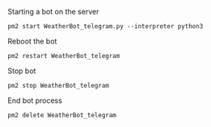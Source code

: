 Starting a bot on the server

`
pm2 start WeatherBot_telegram.py --interpreter python3
`

Reboot the bot

`
pm2 restart WeatherBot_telegram
`

Stop bot 

`
pm2 stop WeatherBot_telegram
`

End bot process

`
pm2 delete WeatherBot_telegram
`
